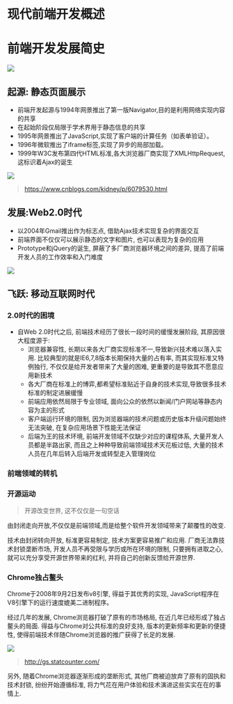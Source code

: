# 现代前端开发概述

# 前端开发发展简史


![](./_image/2017-12-24-16-29-53.jpg)


## 起源: 静态页面展示

- 前端开发起源与1994年网景推出了第一版Navigator,目的是利用网络实现内容的共享
- 在起始阶段仅局限于学术界用于静态信息的共享
- 1995年网景推出了JavaScript,实现了客户端的计算任务（如表单验证）。
- 1996年微软推出了iframe标签,实现了异步的局部加载。
- 1999年W3C发布第四代HTML标准,各大浏览器厂商实现了XMLHttpRequest,这标识着Ajax的诞生

![](./_image/2017-12-24-17-48-15.jpg)

> https://www.cnblogs.com/kidney/p/6079530.html

## 发展:Web2.0时代

- 以2004年Gmail推出作为标志点, 借助Ajax技术实现复杂的界面交互
- 前端界面不仅仅可以展示静态的文字和图片, 也可以表现为复杂的应用
- Prototype和jQuery的诞生, 屏蔽了多厂商浏览器环境之间的差异, 提高了前端开发人员的工作效率和入门难度


![](./_image/2017-12-24-18-57-27.jpg)

## 飞跃: 移动互联网时代

### 2.0时代的困境

- 自Web 2.0时代之后, 前端技术经历了很长一段时间的缓慢发展阶段, 其原因很大程度源于:
    - 浏览器兼容性, 长期以来各大厂商实现标准不一,导致新兴技术难以落入实用. 比较典型的就是IE6,7,8版本长期保持大量的占有率, 而其实现标准又特例独行, 不仅仅是给开发者带来了大量的困难, 更重要的是导致其不愿意应用新技术
    - 各大厂商在标准上的博弈,都希望标准贴近于自身的技术实现,导致很多技术标准的制定进展缓慢
    - 前端应用依然局限于专业领域, 面向公众的依然以新闻/门户网站等静态内容为主的形式
    - 客户端运行环境的限制, 因为浏览器端的技术问题或历史版本升级问题始终无法突破, 在复杂应用场景下性能无法保证
    - 后端为王的技术环境, 前端开发领域不仅缺少对应的课程体系, 大量开发人员都是半路出家, 而且之上种种导致前端领域技术天花板过低, 大量的技术人员在几年后转入后端开发或转型走入管理岗位

### 前端领域的转机

### 开源运动
> 开源改变世界, 这不仅仅是一句空话

由封闭走向开放,不仅仅是前端领域,而是给整个软件开发领域带来了颠覆性的改变.

技术由封闭转向开放, 标准更容易制定, 技术方案更容易推广和应用. 厂商无法靠技术封锁垄断市场, 开发人员不再受限与学历或所在环境的限制, 只要拥有进取之心, 就可以充分享受开源世界带来的红利, 并将自己的创新反馈给开源世界.

### Chrome独占鳌头

Chrome于2008年9月2日发布v8引擎, 得益于其优秀的实现, JavaScript程序在V8引擎下的运行速度媲美二进制程序。

经过几年的发展, Chrome浏览器打破了原有的市场格局, 在近几年已经形成了独占鳌头的局面. 得益与Chrome对公共标准的良好支持, 版本的更新频率和更新的便捷性, 使得前端技术伴随Chrome浏览器的推广获得了长足的发展.


![](./_image/2017-12-24-19-40-01.jpg)
> http://gs.statcounter.com/

另外, 随着Chrome浏览器逐渐形成的垄断形式, 其他厂商被迫放弃了原有的固执和技术封锁, 纷纷开始遵循标准, 将力气花在用户体验和技术演进这些实实在在的事情上.




